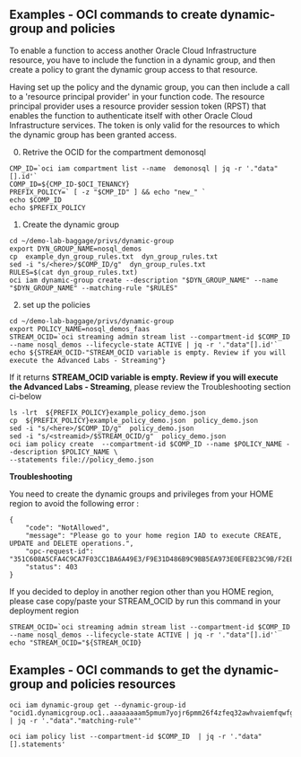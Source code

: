 ## Examples - OCI commands to create dynamic-group and policies

To enable a function to access another Oracle Cloud Infrastructure resource, you have to include the function in a dynamic group, and then create a policy to grant 
the dynamic group access to that resource. 

Having set up the policy and the dynamic group, you can then include a call to a 'resource principal provider' in your function code. The resource principal provider uses a 
resource provider session token (RPST) that enables the function to authenticate itself with other Oracle Cloud Infrastructure services. The token is only valid for the 
resources to which the dynamic group has been granted access. 

0) Retrive the OCID for the compartment demonosql
````
CMP_ID=`oci iam compartment list --name  demonosql | jq -r '."data"[].id'`
COMP_ID=${CMP_ID-$OCI_TENANCY}
PREFIX_POLICY=` [ -z "$CMP_ID" ] && echo "new_" `
echo $COMP_ID
echo $PREFIX_POLICY
````

1) Create the dynamic group

````
cd ~/demo-lab-baggage/privs/dynamic-group
export DYN_GROUP_NAME=nosql_demos
cp  example_dyn_group_rules.txt  dyn_group_rules.txt
sed -i "s/<here>/$COMP_ID/g"  dyn_group_rules.txt
RULES=$(cat dyn_group_rules.txt)
oci iam dynamic-group create --description "$DYN_GROUP_NAME" --name "$DYN_GROUP_NAME" --matching-rule "$RULES" 
````
2) set up the policies

````
cd ~/demo-lab-baggage/privs/dynamic-group
export POLICY_NAME=nosql_demos_faas
STREAM_OCID=`oci streaming admin stream list --compartment-id $COMP_ID --name nosql_demos --lifecycle-state ACTIVE | jq -r '."data"[].id'`
echo ${STREAM_OCID-"STREAM_OCID variable is empty. Review if you will execute the Advanced Labs - Streaming"}
````
If it returns **STREAM_OCID variable is empty. Review if you will execute the Advanced Labs - Streaming**, please review the Troubleshooting section ci-below

````
ls -lrt  ${PREFIX_POLICY}example_policy_demo.json
cp  ${PREFIX_POLICY}example_policy_demo.json  policy_demo.json
sed -i "s/<here>/$COMP_ID/g"  policy_demo.json
sed -i "s/<streamid>/$STREAM_OCID/g"  policy_demo.json
oci iam policy create  --compartment-id $COMP_ID --name $POLICY_NAME --description $POLICY_NAME \
--statements file://policy_demo.json 
````


**Troubleshooting** 

You need to create the dynamic groups and privileges from your HOME region to avoid the following error :

````
{
    "code": "NotAllowed",
    "message": "Please go to your home region IAD to execute CREATE, UPDATE and DELETE operations.",
    "opc-request-id": "351C608A5CFA4C9CA7F03CC1BA6A49E3/F9E31D486B9C9BB5EA973E0EFEB23C9B/F2EB27857DD51C9AEDA24A1453792066",
    "status": 403
}
````

If you decided to deploy in another region other than you HOME region, please case copy/paste your STREAM_OCID by run this command in your deployment region
````
STREAM_OCID=`oci streaming admin stream list --compartment-id $COMP_ID --name nosql_demos --lifecycle-state ACTIVE | jq -r '."data"[].id'`
echo "STREAM_OCID="${STREAM_OCID}
````



## Examples - OCI commands to get the dynamic-group and policies resources

````
oci iam dynamic-group get --dynamic-group-id "ocid1.dynamicgroup.oc1..aaaaaaaam5pmum7yojr6pmm26f4zfeq32awhvaiemfqwfgrxctl2y4uvvuaq"\
| jq -r '."data"."matching-rule"'
````
````
oci iam policy list --compartment-id $COMP_ID  | jq -r '."data"[].statements' 
````
